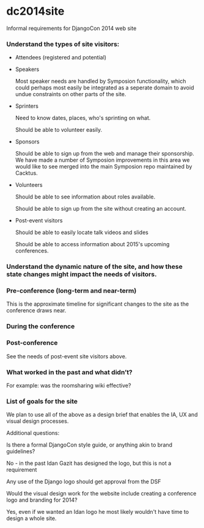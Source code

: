 dc2014site
==========

Informal requirements for DjangoCon 2014 web site

### Understand the types of site visitors:

* Attendees (registered and potential)

* Speakers

  Most speaker needs are handled by Symposion functionality, which could perhaps
  most easily be integrated as a seperate domain to avoid undue constraints on
  other parts of the site.

* Sprinters

  Need to know dates, places, who's sprinting on what.
  
  Should be able to volunteer easily.

* Sponsors

  Should be able to sign up from the web and manage their sponsorship. We have
  made a number of Symposion improvements in this area we would like to see
  merged into the main Symposion repo maintained by Cacktus.

* Volunteers

  Should be able to see information about roles available.
  
  Should be able to sign up from the site without creating an account.

* Post-event visitors

  Should be able to easily locate talk videos and slides
  
  Should be able to access information about 2015's upcoming conferences.

### Understand the dynamic nature of the site, and how these state changes might impact the needs of visitors.

### Pre-conference (long-term and near-term)

This is the approximate timeline for significant changes to the site as the conference draws near.

### During the conference

### Post-conference

See the needs of post-event site visitors above.


### What worked in the past and what didn’t?

For example: was the roomsharing wiki effective?

### List of goals for the site

We plan to use all of the above as a design brief that enables the IA, UX and visual design processes.


Additional questions:

Is there a formal DjangoCon style guide, or anything akin to brand guidelines?

  No - in the past Idan Gazit has designed the logo, but this is not a requirement

  Any use of the Django logo should get approval from the DSF

Would the visual design work for the website include creating a conference logo and branding for 2014?

  Yes, even if we wanted an Idan logo he most likely wouldn't have time to design a whole site.
